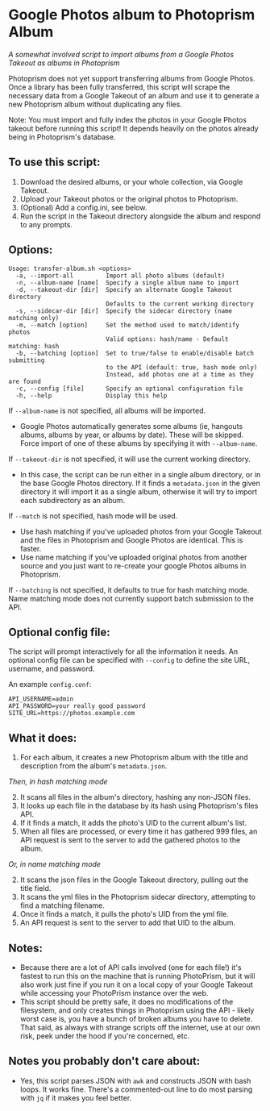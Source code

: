 # Google Photos album to Photoprism Album
*A somewhat involved script to import albums from a Google Photos Takeout as albums in Photoprism*

Photoprism does not yet support transferring albums from Google Photos.  Once a library 
has been fully transferred, this script will scrape the necessary data from a Google 
Takeout of an album and use it to generate a new Photoprism album without duplicating any 
files.

Note: You must import and fully index the photos in your Google Photos takeout before 
running this script! It depends heavily on the photos already being in Photoprism's database.
  
[upstream]: https://github.com/inthreedee/photoprism-transfer-album
[insight]: https://github.com/photoprism/photoprism/issues/869#issuecomment-779488150

## To use this script:

1. Download the desired albums, or your whole collection, via Google Takeout.
2. Upload your Takeout photos or the original photos to Photoprism.
3. (Optional) Add a config.ini, see below.
4. Run the script in the Takeout directory alongside the album and respond to any prompts.

## Options:
```
Usage: transfer-album.sh <options>
  -a, --import-all         Import all photo albums (default)
  -n, --album-name [name]  Specify a single album name to import
  -d, --takeout-dir [dir]  Specify an alternate Google Takeout directory
                           Defaults to the current working directory
  -s, --sidecar-dir [dir]  Specify the sidecar directory (name matching only)
  -m, --match [option]     Set the method used to match/identify photos
                           Valid options: hash/name - Default matching: hash
  -b, --batching [option]  Set to true/false to enable/disable batch submitting
                           to the API (default: true, hash mode only)
                           Instead, add photos one at a time as they are found
  -c, --config [file]      Specify an optional configuration file
  -h, --help               Display this help
```

If `--album-name` is not specified, all albums will be imported.
 - Google Photos automatically generates some albums (ie, hangouts albums, albums by year, or albums by date). 
   These will be skipped. Force import of one of these albums by specifying it with `--album-name`.

If `--takeout-dir` is not specified, it will use the current working directory.
- In this case, the script can be run either in a single album directory, or in the base Google Photos 
  directory. If it finds a `metadata.json` in the given directory it will import it as a 
  single album, otherwise it will try to import each subdirectory as an album.

If `--match` is not specified, hash mode will be used.
- Use hash matching if you've uploaded photos from your Google Takeout and 
  the files in Photoprism and Google Photos are identical. This is faster.
- Use name matching if you've uploaded original photos from another source 
  and you just want to re-create your google Photos albums in Photoprism.

If `--batching` is not specified, it defaults to true for hash matching mode. 
Name matching mode does not currently support batch submission to the API.

## Optional config file:
The script will prompt interactively for all the information it needs. 
An optional config file can be specified with `--config` to define 
the site URL, username, and password.

An example `config.conf`:

```
API_USERNAME=admin
API_PASSWORD=your really good password
SITE_URL=https://photos.example.com
```

## What it does:

1. For each album, it creates a new Photoprism album with the title and description from
   the album's `metadata.json`.

*Then, in hash matching mode*

2. It scans all files in the album's directory, hashing any non-JSON files.
3. It looks up each file in the database by its hash using Photoprism's files API.
4. If it finds a match, it adds the photo's UID to the current album's list.
5. When all files are processed, or every time it has gathered 999 files, an API request 
   is sent to the server to add the gathered photos to the album.

*Or, in name matching mode*

2. It scans the json files in the Google Takeout directory, pulling out the title field.
3. It scans the yml files in the Photoprism sidecar directory, attempting to find a matching filename.
4. Once it finds a match, it pulls the photo's UID from the yml file.
5. An API request is sent to the server to add that UID to the album.

## Notes:

- Because there are a lot of API calls involved (one for each file!) it's fastest to run
this on the machine that is running PhotoPrism, but it will also work just fine if you
run it on a local copy of your Google Takeout while accessing your PhotoPrism instance
over the web.
- This script should be pretty safe, it does no modifications of the filesystem, and only
creates things in Photoprism using the API - likely worst case is, you have a bunch of broken
albums you have to delete. That said, as always with strange scripts off the internet, use at
our own risk, peek under the hood if you're concerned, etc.

## Notes you probably don't care about:

- Yes, this script parses JSON with `awk` and constructs JSON with bash loops. It works
fine. There's a commented-out line to do most parsing with `jq` if it makes you feel better.
